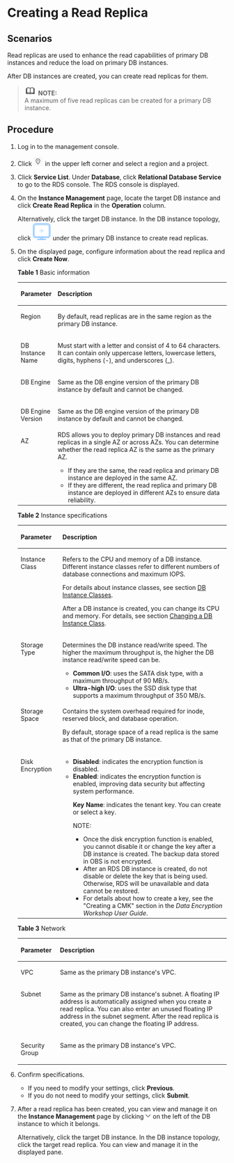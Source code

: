 # Creating a Read Replica<a name="rds_add_read_replica_pg"></a>

## **Scenarios**<a name="s9f95e14048064f63a1d9be0c9f685f07"></a>

Read replicas are used to enhance the read capabilities of primary DB instances and reduce the load on primary DB instances.

After DB instances are created, you can  create read replicas  for them.

>![](public_sys-resources/icon-note.gif) **NOTE:**   
>A maximum of five read replicas can be created for a primary DB instance.  

## Procedure<a name="s738501c07aa4426eaeea764d9297251d"></a>

1.  Log in to the management console.
2.  Click  ![](figures/region.png)  in the upper left corner and select a region and a project.
3.  Click  **Service List**. Under  **Database**, click  **Relational Database Service**  to go to the RDS console. The RDS console is displayed.
4.  On the  **Instance Management**  page, locate the target DB instance and click  **Create Read Replica**  in the  **Operation**  column.

    Alternatively, click the target DB instance. In the DB instance topology, click  ![](figures/read.png)  under the primary DB instance to create read replicas.

5.  On the displayed page, configure information about the read replica and click  **Create Now**.

    **Table  1**  Basic information

    <a name="table374110104381"></a>
    <table><thead align="left"><tr id="rb89ee2680ad341c88d3dae6ce26e0bbb"><th class="cellrowborder" valign="top" width="17.669999999999998%" id="mcps1.2.3.1.1"><p id="a8e1ea4dccadf43b3a23421bc1ce2268a"><a name="a8e1ea4dccadf43b3a23421bc1ce2268a"></a><a name="a8e1ea4dccadf43b3a23421bc1ce2268a"></a><strong id="b4163112715511"><a name="b4163112715511"></a><a name="b4163112715511"></a>Parameter</strong></p>
    </th>
    <th class="cellrowborder" valign="top" width="82.33%" id="mcps1.2.3.1.2"><p id="a9fa63d1ff45b4610bf73a3eb62e4ba87"><a name="a9fa63d1ff45b4610bf73a3eb62e4ba87"></a><a name="a9fa63d1ff45b4610bf73a3eb62e4ba87"></a><strong id="b18758144310511"><a name="b18758144310511"></a><a name="b18758144310511"></a>Description</strong></p>
    </th>
    </tr>
    </thead>
    <tbody><tr id="re985d3e83e2940f0a844662d774985b3"><td class="cellrowborder" valign="top" width="17.669999999999998%" headers="mcps1.2.3.1.1 "><p id="a7f6c93c6dc024e75a7ad763abeeed623"><a name="a7f6c93c6dc024e75a7ad763abeeed623"></a><a name="a7f6c93c6dc024e75a7ad763abeeed623"></a>Region</p>
    </td>
    <td class="cellrowborder" valign="top" width="82.33%" headers="mcps1.2.3.1.2 "><p id="adf7fc0c3b6b34f4a9a4c808ffbc9bc96"><a name="adf7fc0c3b6b34f4a9a4c808ffbc9bc96"></a><a name="adf7fc0c3b6b34f4a9a4c808ffbc9bc96"></a>By default, read replicas are in the same region as the primary DB instance.</p>
    </td>
    </tr>
    <tr id="r09dbcd8e7d9145e290afbbf334c988bd"><td class="cellrowborder" valign="top" width="17.669999999999998%" headers="mcps1.2.3.1.1 "><p id="ac7855025749c41a6af6984e088f66e3b"><a name="ac7855025749c41a6af6984e088f66e3b"></a><a name="ac7855025749c41a6af6984e088f66e3b"></a>DB Instance Name</p>
    </td>
    <td class="cellrowborder" valign="top" width="82.33%" headers="mcps1.2.3.1.2 "><p id="aa4aaba6d2e084151aee6f1772bc7b2bd"><a name="aa4aaba6d2e084151aee6f1772bc7b2bd"></a><a name="aa4aaba6d2e084151aee6f1772bc7b2bd"></a>Must start with a letter and consist of 4 to 64 characters. It can contain only uppercase letters, lowercase letters, digits, hyphens (-), and underscores (_).</p>
    </td>
    </tr>
    <tr id="r9d09bfd516b14798a4888b86d7fed5fa"><td class="cellrowborder" valign="top" width="17.669999999999998%" headers="mcps1.2.3.1.1 "><p id="a15abca176028499babd933b839090f5e"><a name="a15abca176028499babd933b839090f5e"></a><a name="a15abca176028499babd933b839090f5e"></a>DB Engine</p>
    </td>
    <td class="cellrowborder" valign="top" width="82.33%" headers="mcps1.2.3.1.2 "><p id="a696cfb29bbb1496797619e0489df6aeb"><a name="a696cfb29bbb1496797619e0489df6aeb"></a><a name="a696cfb29bbb1496797619e0489df6aeb"></a>Same as the DB engine version of the primary DB instance by default and cannot be changed.</p>
    </td>
    </tr>
    <tr id="r216f7256942a42eaa3bd6c7bcbabe851"><td class="cellrowborder" valign="top" width="17.669999999999998%" headers="mcps1.2.3.1.1 "><p id="aa85ac38952924c36baa8e440d145831f"><a name="aa85ac38952924c36baa8e440d145831f"></a><a name="aa85ac38952924c36baa8e440d145831f"></a>DB Engine Version</p>
    </td>
    <td class="cellrowborder" valign="top" width="82.33%" headers="mcps1.2.3.1.2 "><p id="en-us_topic_0104704897_p611818314226"><a name="en-us_topic_0104704897_p611818314226"></a><a name="en-us_topic_0104704897_p611818314226"></a>Same as the DB engine version of the primary DB instance by default and cannot be changed.</p>
    </td>
    </tr>
    <tr id="r36a71173a2eb4727927e38f116c29a9c"><td class="cellrowborder" valign="top" width="17.669999999999998%" headers="mcps1.2.3.1.1 "><p id="a9633693a57b745308b99fd0f21c81c5e"><a name="a9633693a57b745308b99fd0f21c81c5e"></a><a name="a9633693a57b745308b99fd0f21c81c5e"></a>AZ</p>
    </td>
    <td class="cellrowborder" valign="top" width="82.33%" headers="mcps1.2.3.1.2 "><div class="p" id="en-us_topic_0104704897_p114913522132"><a name="en-us_topic_0104704897_p114913522132"></a><a name="en-us_topic_0104704897_p114913522132"></a>RDS allows you to deploy primary DB instances and read replicas in a single AZ or across AZs. You can determine whether the read replica AZ is the same as the primary AZ.<a name="u726b397bae614cd382ea471215ca9a96"></a><a name="u726b397bae614cd382ea471215ca9a96"></a><ul id="u726b397bae614cd382ea471215ca9a96"><li>If they are the same, the read replica and primary DB instance are deployed in the same AZ.</li><li>If they are different, the read replica and primary DB instance are deployed in different AZs to ensure data reliability.</li></ul>
    </div>
    </td>
    </tr>
    </tbody>
    </table>

    **Table  2**  Instance specifications

    <a name="table1347794173811"></a>
    <table><thead align="left"><tr id="reea1444f54b7482fa3815dbe9dbe634f"><th class="cellrowborder" valign="top" width="20%" id="mcps1.2.3.1.1"><p id="aa1e09dcf216a440b94469aaae6b72510"><a name="aa1e09dcf216a440b94469aaae6b72510"></a><a name="aa1e09dcf216a440b94469aaae6b72510"></a><strong id="b946392919527"><a name="b946392919527"></a><a name="b946392919527"></a>Parameter</strong></p>
    </th>
    <th class="cellrowborder" valign="top" width="80%" id="mcps1.2.3.1.2"><p id="ab0911e657d3b4abcb1fd222aa87e3624"><a name="ab0911e657d3b4abcb1fd222aa87e3624"></a><a name="ab0911e657d3b4abcb1fd222aa87e3624"></a><strong id="b849873010529"><a name="b849873010529"></a><a name="b849873010529"></a>Description</strong></p>
    </th>
    </tr>
    </thead>
    <tbody><tr id="r00fdd9f8134240838d06a3321a77c2ce"><td class="cellrowborder" valign="top" width="20%" headers="mcps1.2.3.1.1 "><p id="a5859384263c14ec894f66ca225c4b2b1"><a name="a5859384263c14ec894f66ca225c4b2b1"></a><a name="a5859384263c14ec894f66ca225c4b2b1"></a>Instance Class</p>
    </td>
    <td class="cellrowborder" valign="top" width="80%" headers="mcps1.2.3.1.2 "><p id="a6dd1e8437a244c7993a0392e5905ae97"><a name="a6dd1e8437a244c7993a0392e5905ae97"></a><a name="a6dd1e8437a244c7993a0392e5905ae97"></a>Refers to the CPU and memory of a DB instance. Different instance classes refer to different numbers of database connections and maximum IOPS.</p>
    <p id="en-us_topic_0104704897_p781114612508"><a name="en-us_topic_0104704897_p781114612508"></a><a name="en-us_topic_0104704897_p781114612508"></a></p>
    <p id="en-us_topic_0104704897_p5429821515"><a name="en-us_topic_0104704897_p5429821515"></a><a name="en-us_topic_0104704897_p5429821515"></a></p>
    <p id="en-us_topic_0104704897_p12042810516"><a name="en-us_topic_0104704897_p12042810516"></a><a name="en-us_topic_0104704897_p12042810516"></a>For details about instance classes, see section <a href="db-instance-classes.md">DB Instance Classes</a>.</p>
    <p id="en-us_topic_0104704897_p4689621196"><a name="en-us_topic_0104704897_p4689621196"></a><a name="en-us_topic_0104704897_p4689621196"></a></p>
    <p id="en-us_topic_0104704897_p860165515523"><a name="en-us_topic_0104704897_p860165515523"></a><a name="en-us_topic_0104704897_p860165515523"></a></p>
    <p id="en-us_topic_0104704897_p4610514532"><a name="en-us_topic_0104704897_p4610514532"></a><a name="en-us_topic_0104704897_p4610514532"></a></p>
    <p id="en-us_topic_0104704897_p19542517536"><a name="en-us_topic_0104704897_p19542517536"></a><a name="en-us_topic_0104704897_p19542517536"></a>After a DB instance is created, you can change its CPU and memory. For details, see section <a href="changing-a-db-instance-class-29.md">Changing a DB Instance Class</a>.</p>
    <p id="en-us_topic_0104704897_p38285458348"><a name="en-us_topic_0104704897_p38285458348"></a><a name="en-us_topic_0104704897_p38285458348"></a></p>
    </td>
    </tr>
    <tr id="rd48db41ccd0a42aaace73aa321ded210"><td class="cellrowborder" valign="top" width="20%" headers="mcps1.2.3.1.1 "><p id="a7665201e013c448889b5c690a28838ed"><a name="a7665201e013c448889b5c690a28838ed"></a><a name="a7665201e013c448889b5c690a28838ed"></a>Storage Type</p>
    </td>
    <td class="cellrowborder" valign="top" width="80%" headers="mcps1.2.3.1.2 "><p id="a2fa36ff2f41d443d95434fc47d037a38"><a name="a2fa36ff2f41d443d95434fc47d037a38"></a><a name="a2fa36ff2f41d443d95434fc47d037a38"></a>Determines the DB instance read/write speed. The higher the maximum throughput is, the higher the DB instance read/write speed can be.</p>
    <a name="ul1995202413543"></a><a name="ul1995202413543"></a><ul id="ul1995202413543"><li><strong id="b149033118492"><a name="b149033118492"></a><a name="b149033118492"></a>Common I/O</strong>: uses the SATA disk type, with a maximum throughput of 90 MB/s.</li><li><strong id="b182450182111"><a name="b182450182111"></a><a name="b182450182111"></a>Ultra-high I/O</strong>: uses the SSD disk type that supports a maximum throughput of 350 MB/s.</li></ul>
    </td>
    </tr>
    <tr id="rc2c662af50844f29956928f7f7936b37"><td class="cellrowborder" valign="top" width="20%" headers="mcps1.2.3.1.1 "><p id="a36c5159435ea4e93931bb4045e68b67e"><a name="a36c5159435ea4e93931bb4045e68b67e"></a><a name="a36c5159435ea4e93931bb4045e68b67e"></a>Storage Space</p>
    </td>
    <td class="cellrowborder" valign="top" width="80%" headers="mcps1.2.3.1.2 "><p id="en-us_topic_0104704897_p253463643920"><a name="en-us_topic_0104704897_p253463643920"></a><a name="en-us_topic_0104704897_p253463643920"></a>Contains the system overhead required for inode, reserved block, and database operation.</p>
    <p id="p9481145015"><a name="p9481145015"></a><a name="p9481145015"></a>By default, storage space of a read replica is the same as that of the primary DB instance.</p>
    </td>
    </tr>
    <tr id="row15865034273"><td class="cellrowborder" valign="top" width="20%" headers="mcps1.2.3.1.1 "><p id="en-us_topic_0104704897_p595744141914"><a name="en-us_topic_0104704897_p595744141914"></a><a name="en-us_topic_0104704897_p595744141914"></a>Disk Encryption</p>
    </td>
    <td class="cellrowborder" valign="top" width="80%" headers="mcps1.2.3.1.2 "><a name="u2597363a1b7143ff970ab2e4246958f6"></a><a name="u2597363a1b7143ff970ab2e4246958f6"></a><ul id="u2597363a1b7143ff970ab2e4246958f6"><li><strong>Disabled</strong>: indicates the encryption function is disabled.</li><li><strong id="b1214594215126"><a name="b1214594215126"></a><a name="b1214594215126"></a>Enabled</strong>: indicates the encryption function is enabled, improving data security but affecting system performance.<p id="a17a16a1c2ad94e0792279ac47f7fae8e"><a name="a17a16a1c2ad94e0792279ac47f7fae8e"></a><a name="a17a16a1c2ad94e0792279ac47f7fae8e"></a><strong>Key Name</strong>: indicates the tenant key. You can create or select a key.</p>
    <div class="note" id="n84f031fa78db48518e67cda11ff5ea41"><a name="n84f031fa78db48518e67cda11ff5ea41"></a><a name="n84f031fa78db48518e67cda11ff5ea41"></a><span class="notetitle"> NOTE: </span><div class="notebody"><a name="uc8be307a454d46a08874a85a21814a71"></a><a name="uc8be307a454d46a08874a85a21814a71"></a><ul id="uc8be307a454d46a08874a85a21814a71"><li>Once the disk encryption function is enabled, you cannot disable it or change the key after a DB instance is created. The backup data stored in OBS is not encrypted.</li><li>After an RDS DB instance is created, do not disable or delete the key that is being used. Otherwise, RDS will be unavailable and data cannot be restored.</li><li>For details about how to create a key, see the "Creating a CMK" section in the <em id="i10228957133310"><a name="i10228957133310"></a><a name="i10228957133310"></a>Data Encryption Workshop User Guide</em>.</li></ul>
    </div></div>
    </li></ul>
    </td>
    </tr>
    </tbody>
    </table>

    **Table  3**  Network

    <a name="table37304444569"></a>
    <table><thead align="left"><tr id="row1273164417563"><th class="cellrowborder" valign="top" width="18.81%" id="mcps1.2.3.1.1"><p id="p0966175011569"><a name="p0966175011569"></a><a name="p0966175011569"></a><strong id="b273495113"><a name="b273495113"></a><a name="b273495113"></a>Parameter</strong></p>
    </th>
    <th class="cellrowborder" valign="top" width="81.19%" id="mcps1.2.3.1.2"><p id="p2731144465614"><a name="p2731144465614"></a><a name="p2731144465614"></a><strong id="b1066805454"><a name="b1066805454"></a><a name="b1066805454"></a>Description</strong></p>
    </th>
    </tr>
    </thead>
    <tbody><tr id="row1073164415564"><td class="cellrowborder" valign="top" width="18.81%" headers="mcps1.2.3.1.1 "><p id="p77311441563"><a name="p77311441563"></a><a name="p77311441563"></a>VPC</p>
    </td>
    <td class="cellrowborder" valign="top" width="81.19%" headers="mcps1.2.3.1.2 "><p id="p13731104420562"><a name="p13731104420562"></a><a name="p13731104420562"></a>Same as the primary DB instance's VPC.</p>
    </td>
    </tr>
    <tr id="row1173114475611"><td class="cellrowborder" valign="top" width="18.81%" headers="mcps1.2.3.1.1 "><p id="p1273115449568"><a name="p1273115449568"></a><a name="p1273115449568"></a>Subnet</p>
    </td>
    <td class="cellrowborder" valign="top" width="81.19%" headers="mcps1.2.3.1.2 "><p id="p1731174415614"><a name="p1731174415614"></a><a name="p1731174415614"></a>Same as the primary DB instance's subnet. A floating IP address is automatically assigned when you create a read replica. You can also enter an unused floating IP address in the subnet segment. After the read replica is created, you can change the floating IP address.</p>
    </td>
    </tr>
    <tr id="row573117446566"><td class="cellrowborder" valign="top" width="18.81%" headers="mcps1.2.3.1.1 "><p id="p573164465611"><a name="p573164465611"></a><a name="p573164465611"></a>Security Group</p>
    </td>
    <td class="cellrowborder" valign="top" width="81.19%" headers="mcps1.2.3.1.2 "><p id="p18524934105811"><a name="p18524934105811"></a><a name="p18524934105811"></a>Same as the primary DB instance's VPC.</p>
    </td>
    </tr>
    </tbody>
    </table>

6.  Confirm specifications.
    -   If you need to modify your settings, click  **Previous**.
    -   If you do not need to modify your settings, click  **Submit**.

7.  After a read replica has been created, you can view and manage it on the  **Instance Management**  page by clicking  ![](figures/xiala.png)  on the left of the DB instance to which it belongs.

    Alternatively, click the target DB instance. In the DB instance topology, click the target read replica. You can view and manage it in the displayed pane.


